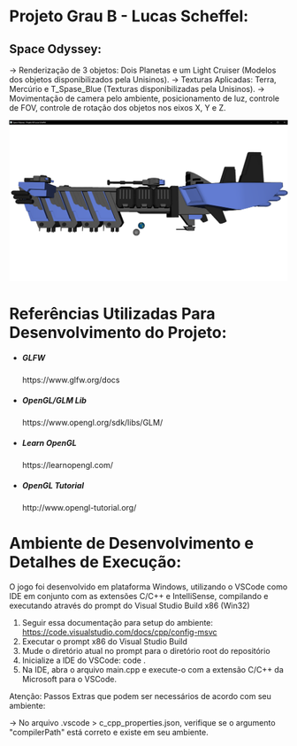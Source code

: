# Projeto Grau B - Lucas Scheffel:

## Space Odyssey:

-> Renderização de 3 objetos: Dois Planetas e um Light Cruiser (Modelos dos objetos disponibilizados pela Unisinos).
-> Texturas Aplicadas: Terra, Mercúrio e T_Spase_Blue (Texturas disponibilizadas pela Unisinos).
-> Movimentação de camera pelo ambiente, posicionamento de luz, controle de FOV, controle de rotação dos objetos nos eixos X, Y e Z.

![Space Odyssey](SpaceOdyssey.png)

# Referências Utilizadas Para Desenvolvimento do Projeto:

<ul>
  <li>
    <h5>GLFW</h5>
    https://www.glfw.org/docs
  </li>
  <li>
    <h5>OpenGL/GLM Lib</h5>
    https://www.opengl.org/sdk/libs/GLM/
  </li>
  <li>
    <h5>Learn OpenGL</h5>
    https://learnopengl.com/
  </li>
  <li>
    <h5>OpenGL Tutorial </h5>
    http://www.opengl-tutorial.org/
  </li>
</ul>

# Ambiente de Desenvolvimento e Detalhes de Execução:

O jogo foi desenvolvido em plataforma Windows, utilizando o VSCode como IDE em conjunto com as extensões C/C++ e IntelliSense, compilando e executando através do prompt do Visual Studio Build x86 (Win32)

1. Seguir essa documentação para setup do ambiente: https://code.visualstudio.com/docs/cpp/config-msvc
2. Executar o prompt x86 do Visual Studio Build
3. Mude o diretório atual no prompt para o diretório root do repositório
4. Inicialize a IDE do VSCode: code .
5. Na IDE, abra o arquivo main.cpp e execute-o com a extensão C/C++ da Microsoft para o VSCode.

Atenção: Passos Extras que podem ser necessários de acordo com seu ambiente:

-> No arquivo .vscode > c_cpp_properties.json, verifique se o argumento "compilerPath" está correto e existe em seu ambiente.
